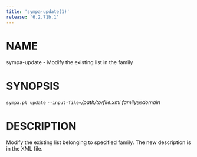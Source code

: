 ```yaml
---
title: 'sympa-update(1)'
release: '6.2.71b.1'
---
```


# NAME

sympa-update - Modify the existing list in the family

# SYNOPSIS

`sympa.pl update` `--input-file=`_/path/to/file.xml_ _family_`@@`_domain_

# DESCRIPTION

Modify the existing list belonging to specified family.
The new description is in the XML file.
